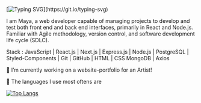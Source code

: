[![Typing SVG](https://readme-typing-svg.herokuapp.com?size=30&duration=3000&color=032CFF&vCenter=true&height=30&lines=Hello+there!+;Bonjour!+;G'day+mate!;Hej!)](https://git.io/typing-svg)

I am Maya, a web developer capable of managing projects to develop and test both front end and back end interfaces, primarily in React and Node.js. 
Familiar with Agile methodology, version control, and software development life cycle (SDLC).

Stack : 
JavaScript | React.js | Next.js | Express.js | Node.js | PostgreSQL | Styled-Components | Git | GitHub | HTML | CSS 
MongoDB | Axios


 🔭 I’m currently working on a website-portfolio for an Artist!

 👅 The languages I use most oftens are
 
[![Top Langs](https://github-readme-stats.vercel.app/api/top-langs/?username=MayaAusset&layout=compact)](https://github.com/MayaAusset/github-readme-stats)
<!--
**MayaAusset/MayaAusset** is a ✨ _special_ ✨ repository because its `README.md` (this file) appears on your GitHub profile.

Here are some ideas to get you started:


- 🌱 I’m currently learning ...
- 👯 I’m looking to collaborate on ...
- 🤔 I’m looking for help with ...
- 💬 Ask me about ...
- 📫 How to reach me: ...
- 😄 Pronouns: ...
- ⚡ Fun fact: ...
-->

